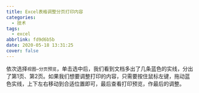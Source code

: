 ```yaml
---
title: Excel表格调整分页打印内容
categories:
  - 技术
tags:
  - excel
abbrlink: fd9d6b5b
date: 2020-05-18 13:31:25
cover: false
---
```


依次选择`视图—分页预览`，单击选中后，我们看到文档多出了几条蓝色的实线，分出了第1页、第2页。如果我们想要调整打印的内容，只需要按住鼠标左键，拖动蓝色实线，上下左右移动到合适位置即可，最后查看打印预览，作最后的调整。